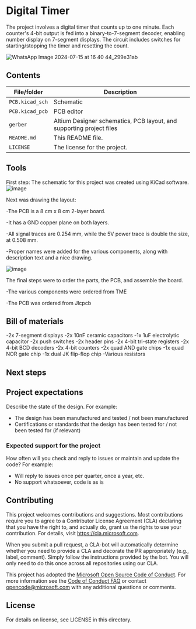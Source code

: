 
# Digital Timer

The project involves a digital timer that counts up to one minute. Each counter's 4-bit output is fed into a binary-to-7-segment decoder, enabling number display on 7-segment displays. 
The circuit includes switches for starting/stopping the timer and resetting the count.

![WhatsApp Image 2024-07-15 at 16 40 44_299e31ab](https://github.com/user-attachments/assets/213ad60d-3f88-43cd-a523-6e26f5be1f9d)

## Contents

| File/folder | Description |
|-------------|-------------|
| `PCB.kicad_sch`       | Schematic |
| `PCB.kicad_pcb`       | PCB editor |
| `gerber`         | Altium Designer schematics, PCB layout, and supporting project files
| `README.md` | This README file. |
| `LICENSE`   | The license for the project. |

## Tools

First step:
The schematic for this project was created using KiCad software.
![image](https://github.com/user-attachments/assets/70af9907-743c-42b4-9098-a226bc5d1068)

Next was drawing the layout:

  -The PCB is a 8 cm x 8 cm 2-layer board.

  -It has a GND copper plane on both layers.

  -All signal traces are 0.254 mm, while the 5V power trace is double the size, at 0.508 mm.

  -Proper names were added for the various components, along with description text and a nice drawing.

  ![image](https://github.com/user-attachments/assets/8297ebc3-cc89-426a-9515-4b28f4dc6ea6)


The final steps were to order the parts, the PCB, and assemble the board.

  -The various components were ordered from TME
  
  -The PCB was ordered from Jlcpcb

  

## Bill of materials

-2x 7-segment displays
-2x 10nF ceramic capacitors
-1x 1uF electrolytic capacitor
-2x push switches
-2x header pins
-2x 4-bit tri-state registers
-2x 4-bit BCD decoders
-2x 4-bit counters
-2x quad AND gate chips
-1x quad NOR gate chip
-1x dual JK flip-flop chip
-Various resistors

## Next steps

<!---Next steps for users to learn more about the technology, how to revise the project to do other interesting things, etc. Don't reiterate the online documentation here; link to it if necessary. --->

## Project expectations

Describe the state of the design. For example:

* The design has been manufactured and tested / not been manufactured
* Certifications or standards that the design has been tested for / not been tested for (if relevant)

### Expected support for the project

<!---If you will reply to issues, please suggest how users should report problems or reach out. Github issues is preferable.--->

How often will you check and reply to issues or maintain and update the code? For example:
* Will reply to issues once per quarter, once a year, etc.
* No support whatsoever, code is as is

## Contributing

<!--- Include the following text verbatim--->

This project welcomes contributions and suggestions. Most contributions require you to
agree to a Contributor License Agreement (CLA) declaring that you have the right to,
and actually do, grant us the rights to use your contribution. For details, visit
https://cla.microsoft.com.

When you submit a pull request, a CLA-bot will automatically determine whether you need
to provide a CLA and decorate the PR appropriately (e.g., label, comment). Simply follow the
instructions provided by the bot. You will only need to do this once across all repositories using our CLA.

This project has adopted the [Microsoft Open Source Code of Conduct](https://opensource.microsoft.com/codeofconduct/).
For more information see the [Code of Conduct FAQ](https://opensource.microsoft.com/codeofconduct/faq/)
or contact [opencode@microsoft.com](mailto:opencode@microsoft.com) with any additional questions or comments.

## License

<!---Make sure you've added the [Creative Commons Attribution 4.0 International Public License](https://github.com/Azure/azure-sphere-hardware-designs/blob/master/LICENSE) to the folder.--->
<!---If you have software as well as hardware in this folder, then also add [MIT license](https://docs.opensource.microsoft.com/content/releasing/license.html) to this folder as LICENSE-CODE and change the below statement to "Code in this folder is licensed under the MIT license (see LICENSE-CODE).  Any other content is licensed under the Creative Commons Attribution 4.0 International Public License (see LICENSE) -->

For details on license, see LICENSE in this directory.
